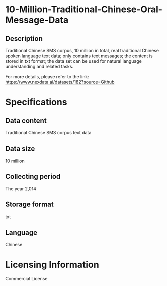 # 10-Million-Traditional-Chinese-Oral-Message-Data

## Description
Traditional Chinese SMS corpus, 10 million in total, real traditional Chinese spoken language text data; only contains text messages; the content is stored in txt format; the data set can be used for natural language understanding and related tasks.

For more details, please refer to the link: https://www.nexdata.ai/datasets/182?source=Github


# Specifications
## Data content
Traditional Chinese SMS corpus text data
## Data size
10 million
## Collecting period
The year 2,014
## Storage format
txt
## Language
Chinese

# Licensing Information
Commercial License

